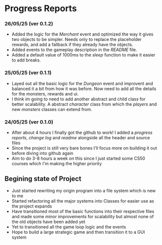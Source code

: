 # Progress Reports

### 26/05/25 (ver 0.1.2)
- Added the logic for the *Merchant* event and optimized the way it gives two objects to be simpler. Needs only to replace the placeholder rewards, and add a fallback if they already have the objects.
- Added events to the gameplay description in the *README* file.
- Added a default value of 1000ms to the *sleep* function to make it easier to add breaks.

### 25/05/25 (ver 0.1.1)
- Layed out all the basic logic for the *Dungeon* event and improvent and balanced it a bit from how it was before. Now need to add all the details for the monsters, rewards and ui.
- I think im going to need to add another abstract and child class for better scalability. A abstract *character* class from which the *players* and new *monsters* classes can extend from.

### 24/05/25 (ver 0.1.0)
- After about 4 hours I finally got the github to work! I added a *progress reports*, *change log* and *readme* alongside all the header and source files
- Since the project is still very bare bones I'll focus more on building it out before diving into github again
- Aim to do 3-8 hours a week on this since I just started some CS50 courses which I'm making the higher priority

## Begining state of Project
- Just started rewriting my origin program into a file system which is new to me
- Started refactoring all the major systems into Classes for easier use as the project expands
- Have transitioned most of the basic functions into their respective files and made some minor improvements for scalability but almost none of the old objects have been added yet
- Yet to transitioned all the game loop logic and the events
- Hope to build a large strategic game and then transition it to a GUI system
